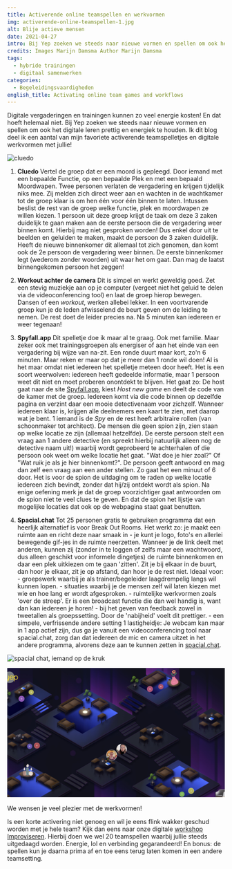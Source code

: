 ```yaml
---
title: Activerende online teamspellen en werkvormen
img: activerende-online-teamspellen-1.jpg
alt: Blije actieve mensen
date: 2021-04-27
intro: Bij Yep zoeken we steeds naar nieuwe vormen en spellen om ook het digitale leren prettig en energiek te houden. Ik dit blog deel ik een aantal van mijn favoriete activerende teamspelletjes en digitale werkvormen met jullie!
credits: Images Marijn Damsma Author Marijn Damsma
tags:
  - hybride trainingen
  - digitaal samenwerken
categories:
  - Begeleidingsvaardigheden
english_title: Activating online team games and workflows
---
```


Digitale vergaderingen en trainingen kunnen zo veel energie kosten! En dat hoeft helemaal niet. Bij Yep zoeken we steeds naar nieuwe vormen en spellen om ook het digitale leren prettig en energiek te houden. Ik dit blog deel ik een aantal van mijn favoriete activerende teamspelletjes en digitale werkvormen met jullie!

![cluedo](./activerende-online-teamspellen-2.png)

1.  **Cluedo**
    Vertel de groep dat er een moord is gepleegd. Door iemand met een bepaalde Functie, op een bepaalde Plek en met een bepaald Moordwapen. Twee personen verlaten de vergadering en krijgen tijdelijk niks mee. Zij melden zich direct weer aan en wachten in de wachtkamer tot de groep klaar is om hen één voor één binnen te laten. Intussen beslist de rest van de groep welke functie, plek en moordwapen ze willen kiezen. 1 persoon uit deze groep krijgt de taak om deze 3 zaken duidelijk te gaan maken aan de eerste persoon die de vergadering weer binnen komt. Hierbij mag niet gesproken worden! Dus enkel door uit te beelden en geluiden te maken, maakt de persoon de 3 zaken duidelijk. Heeft de nieuwe binnenkomer dit allemaal tot zich genomen, dan komt ook de 2e persoon de vergadering weer binnen. De eerste binnenkomer legt (wederom zonder woorden) uit waar het om gaat. Dan mag de laatst binnengekomen persoon het zeggen!

2.  **Workout achter de camera**
    Dit is simpel en werkt geweldig goed. Zet een stevig muziekje aan op je computer (vergeet niet het geluid te delen via de videoconferencing tool) en laat de groep hierop bewegen. Dansen of een _workout_, werken allebei lekker. In een voortvarende groep kun je de leden afwisselend de beurt geven om de leiding te nemen. De rest doet de leider precies na. Na 5 minuten kan iedereen er weer tegenaan!

3.  **Spyfall.app**
    Dit spelletje doe ik maar al te graag. Ook met familie. Maar zeker ook met trainingsgroepen als energiser of aan het einde van een vergadering bij wijze van na-zit. Een ronde duurt maar kort, zo'n 6 minuten. Maar reken er maar op dat je meer dan 1 ronde wil doen! Al is het maar omdat niet iedereen het spelletje meteen door heeft. Het is een soort weerwolven: iedereen heeft gedeelde informatie, maar 1 persoon weet dit niet en moet proberen onontdekt te blijven.
    Het gaat zo: De host gaat naar de site [Spyfall.app](https://www.spyfall.app/), kiest _Host new game_ en deelt de code van de kamer met de groep. Iedereen komt via die code binnen op dezelfde pagina en verzint daar een mooie detectivenaam voor zichzelf. Wanneer iedereen klaar is, krijgen alle deelnemers een kaart te zien, met daarop wat je bent. 1 iemand is de _Spy_ en de rest heeft arbitraire rollen (van schoonmaker tot architect). De mensen die geen spion zijn, zien staan op welke locatie ze zijn (allemaal hetzelfde). De eerste persoon stelt een vraag aan 1 andere detective (en spreekt hierbij natuurlijk alleen nog de detective naam uit!) waarbij wordt geprobeerd te achterhalen of die persoon ook weet om welke locatie het gaat. "Wat doe je hier zoal?" Of "Wat ruik je als je hier binnenkomt?". De persoon geeft antwoord en mag dan zelf een vraag aan een ander stellen. Zo gaat het een minuut of 6 door. Het is voor de spion de uitdaging om te raden op welke locatie iedereen zich bevindt, zonder dat hij/zij ontdekt wordt als spion. Na enige oefening merk je dat de groep voorzichtiger gaat antwoorden om de spion niet te veel clues te geven. En dat de spion het lijstje van mogelijke locaties dat ook op de webpagina staat gaat benutten.
4.  **Spacial.chat**
    Tot 25 personen gratis te gebruiken programma dat een heerlijk alternatief is voor Break Out Rooms. Het werkt zo: je maakt een ruimte aan en richt deze naar smaak in - je kunt je logo, foto's en allerlei bewegende gif-jes in de ruimte neerzetten. Wanneer je de link deelt met anderen, kunnen zij (zonder in te loggen of zelfs maar een wachtwoord, dus alleen geschikt voor informele dingetjes) de ruimte binnenkomen en daar een plek uitkiezen om te gaan 'zitten'. Zit je bij elkaar in de buurt, dan hoor je elkaar, zit je op afstand, dan hoor je de rest niet.
    Ideaal voor:
    \- groepswerk waarbij je als trainer/begeleider laagdrempelig langs wil kunnen lopen.
    \- situaties waarbij je de mensen zelf wil laten kiezen met wie en hoe lang er wordt afgesproken.
    \- ruimtelijke werkvormen zoals 'over de streep'. Er is een broadcast functie die dan wel handig is, want dan kan iedereen je horen!
    \- bij het geven van feedback zowel in tweetallen als groepssetting. Door de 'nabijheid' voelt dit prettiger.
    \- een simpele, verfrissende andere setting
    1 lastigheidje: Je webcam kan maar in 1 app actief zijn, dus ga je vanuit een videoconferencing tool naar spacial.chat, zorg dan dat iedereen de mic en camera uitzet in het andere programma, alvorens deze aan te kunnen zetten in [spacial.chat](https://spacial.chat).

![spacial chat, iemand op de kruk](./activerende-online-teamspellen-3.png)

![spacial chat, paralelle sessies](./activerende-online-teamspellen-4.png)

We wensen je veel plezier met de werkvormen!

Is een korte activering niet genoeg en wil je eens flink wakker geschud worden met je hele team? Kijk dan eens naar onze digitale [workshop Improviseren](/trainingen/improviseren/). Hierbij doen we wel 20 teamspellen waarbij jullie steeds uitgedaagd worden. Energie, lol en verbinding gegarandeerd! En bonus: de spellen kun je daarna prima af en toe eens terug laten komen in een andere teamsetting.
